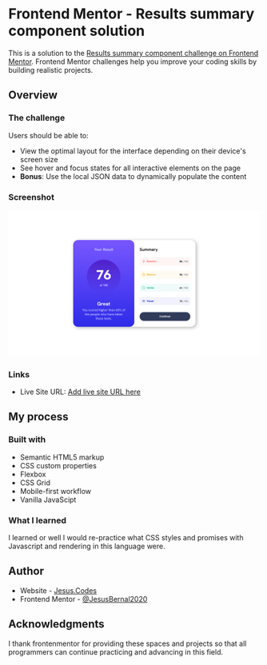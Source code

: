 # Frontend Mentor - Results summary component solution

This is a solution to the [Results summary component challenge on Frontend Mentor](https://www.frontendmentor.io/challenges/results-summary-component-CE_K6s0maV). Frontend Mentor challenges help you improve your coding skills by building realistic projects.

## Overview

### The challenge

Users should be able to:

- View the optimal layout for the interface depending on their device's screen size
- See hover and focus states for all interactive elements on the page
- **Bonus**: Use the local JSON data to dynamically populate the content

### Screenshot

![](./assets/images/project-photo.png)

### Links

- Live Site URL: [Add live site URL here](https://results-summary-jesuscodes.netlify.app)

## My process

### Built with

- Semantic HTML5 markup
- CSS custom properties
- Flexbox
- CSS Grid
- Mobile-first workflow
- Vanilla JavaScipt

### What I learned

I learned or well I would re-practice what CSS styles and promises with Javascript and rendering in this language were.

## Author

- Website - [Jesus.Codes](https://jesusbernaldev.tech)
- Frontend Mentor - [@JesusBernal2020](https://www.frontendmentor.io/profile/JesusBernal2020)

## Acknowledgments

I thank frontenmentor for providing these spaces and projects so that all programmers can continue practicing and advancing in this field.
